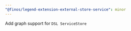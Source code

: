 ```yaml
---
"@finos/legend-extension-external-store-service": minor
---
```


Add graph support for `DSL ServiceStore`
